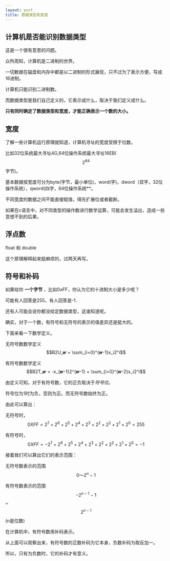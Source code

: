 ```yaml
---
layout: post
title: 数据类型和宽度
---
```

## 计算机是否能识别数据类型

这是一个很有意思的问题。

众所周知，计算机是二进制的世界。

一切数据在磁盘和内存中都是以二进制的形式展现，只不过为了表示方便，写成16进制。

计算机只能识别二进制数。

而数据类型是我们自己定义的，它表示成什么，取决于我们定义成什么。


**只有同时确定了数据类型和宽度，才能正确表示一个数的大小。**


## 宽度

了解一些计算机运行原理就知道，计算机寻址的宽度受限于位数。

比如32位系统最大寻址4G,64位操作系统最大寻址16EB($$2^{64}$$字节)。

基本数据按宽度可分为byte(字节，最小单位)，word(字)，dword（双字，32位操作系统），qword(四字，64位操作系统**。

不同宽度的数据之间不能直接赋值，得先扩展位或者截断。

如果在c语言中，对不同类型的操作数进行数学运算，可能会发生溢出，造成一些意想不到的后果。


## 浮点数

float 和 double

这个原理解释起来挺麻烦的，过两天再写。

## 符号和补码

如果给你 **一个字节** ，比如0xFF，你认为它的十进制大小是多少呢？

可能有人回答是255，有人回答是-1.

还有人可能会说你都没给定数据类型，这谁知道呢。

确实，对于一个数，有符号和无符号的表示的值差异还是挺大的。

下面来看一下数学定义。

无符号数数学定义 $$B2U_𝒘 = \sum_{i=0}^{𝒘-1}x_i2^i$$

有符号数数学定义 $$B2T_𝒘 = -x_{𝒘-1}2^{𝒘-1} + \sum_{i=0}^{𝒘-2}x_i2^i$$

由定义可知，对于有符号数，它的正负取决于*符号位*。

符号位为1时为负，否则为正。而无符号数始终为正。

由此可以算出：

无符号时，$$0XFF=2^7+2^6+2^5+2^4+2^3+2^2+2^2+2^1+2^0=255$$

有符号时，$$0XFF=-2^7+2^6+2^5+2^4+2^3+2^2+2^2+2^1+2^0=-1$$

接着我们可以算出它们的表示范围：

无符号数表示的范围 $$0～2^n-1$$

有符号数表示的范围 $$-2^{n-1}-1$$  ~  $$2^{n-1}$$
(n是位数)


在计算机中，有符号数用补码表示。

从上面可以观察出来，有符号数的正数补码为它本身，负数补码为取反加一。

所以，只有为负数时，它的补码才有意义。











